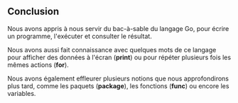## Conclusion

Nous avons appris à nous servir du bac-à-sable du langage Go, pour écrire un programme, l'exécuter et consulter le résultat.

Nous avons aussi fait connaissance avec quelques mots de ce langage pour afficher des données à l'écran (**print**) ou pour répéter plusieurs fois les mêmes actions (**for**).

Nous avons également effleurer plusieurs notions que nous approfondirons plus tard, comme les paquets (**package**), les fonctions (**func**) ou encore les variables.
